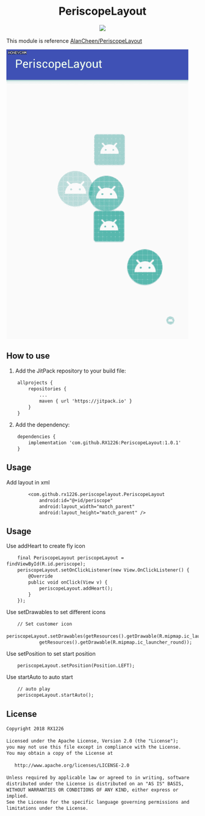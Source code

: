 <h1 align="center">PeriscopeLayout </h1>

<p align="center">
  <a target="_blank" href="https://www.paypal.me/RX1226" title="Donate using PayPal"><img src="https://img.shields.io/badge/paypal-donate-yellow.svg" /></a>
</p>

This module is reference
<a href="https://github.com/AlanCheen/PeriscopeLayout">AlanCheen/PeriscopeLayout</a>

![效果圖](img/periscope.gif)  

## How to use
1. Add the JitPack repository to your build file:
```
    allprojects {
        repositories {
            ...
            maven { url 'https://jitpack.io' }
        }
    }
```
2. Add the dependency:
```
    dependencies {
        implementation 'com.github.RX1226:PeriscopeLayout:1.0.1'
    }
```
## Usage
Add layout in xml


            <com.github.rx1226.periscopelayout.PeriscopeLayout
                android:id="@+id/periscope"
                android:layout_width="match_parent"
                android:layout_height="match_parent" />

## Usage
Use addHeart to create fly icon

        final PeriscopeLayout periscopeLayout = findViewById(R.id.periscope);
        periscopeLayout.setOnClickListener(new View.OnClickListener() {
            @Override
            public void onClick(View v) {
                periscopeLayout.addHeart();
            }
        });

Use setDrawables to set different icons

        // Set customer icon
        periscopeLayout.setDrawables(getResources().getDrawable(R.mipmap.ic_launcher),
                getResources().getDrawable(R.mipmap.ic_launcher_round));

Use setPosition to set start position

        periscopeLayout.setPosition(Position.LEFT);

Use startAuto to auto start

        // auto play
        periscopeLayout.startAuto();

## License
	Copyright 2018 RX1226

	Licensed under the Apache License, Version 2.0 (the "License");
	you may not use this file except in compliance with the License.
	You may obtain a copy of the License at

	   http://www.apache.org/licenses/LICENSE-2.0

	Unless required by applicable law or agreed to in writing, software
	distributed under the License is distributed on an "AS IS" BASIS,
	WITHOUT WARRANTIES OR CONDITIONS OF ANY KIND, either express or implied.
	See the License for the specific language governing permissions and
	limitations under the License.
